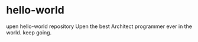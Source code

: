 # hello-world
upen hello-world repository
Upen the best Architect programmer ever in the world. keep going.
